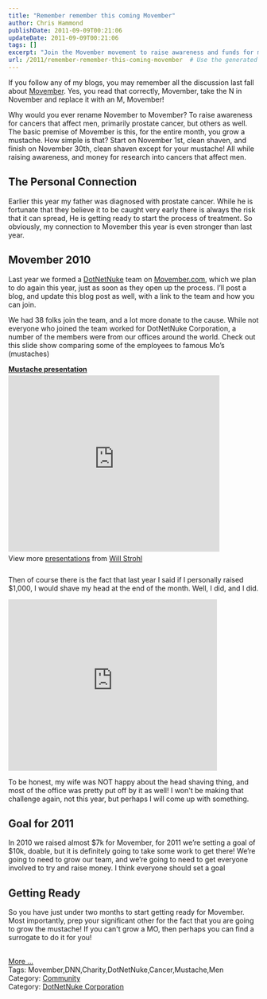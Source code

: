 ```yaml
---
title: "Remember remember this coming Movember"
author: Chris Hammond
publishDate: 2011-09-09T00:21:06
updateDate: 2011-09-09T00:21:06
tags: []
excerpt: "Join the Movember movement to raise awareness and funds for men's health issues like prostate cancer. Grow a mustache throughout November and make a difference! #Movember #ProstateCancer #MensHealth"
url: /2011/remember-remember-this-coming-movember  # Use the generated URL with year
---
```

<p>If you follow any of my blogs, you may remember all the discussion last fall about <a href="https://www.movember.com">Movember</a>. Yes, you read that correctly, Movember, take the N in November and replace it with an M, Movember!</p>  <p>Why would you ever rename November to Movember? To raise awareness for cancers that affect men, primarily prostate cancer, but others as well. The basic premise of Movember is this, for the entire month, you grow a mustache. How simple is that? Start on November 1st, clean shaven, and finish on November 30th, clean shaven except for your mustache! All while raising awareness, and money for research into cancers that affect men.</p>  <h2>The Personal Connection</h2>  <p>Earlier this year my father was diagnosed with prostate cancer. While he is fortunate that they believe it to be caught very early there is always the risk that it can spread, He is getting ready to start the process of treatment. So obviously, my connection to Movember this year is even stronger than last year.</p>  <h2>Movember 2010</h2>  <p>Last year we formed a <a href="https://www.dotnetnuke.com">DotNetNuke</a> team on <a href="https://www.movember.com">Movember.com</a>, which we plan to do again this year, just as soon as they open up the process. I’ll post a blog, and update this blog post as well, with a link to the team and how you can join.</p>  <p>We had 38 folks join the team, and a lot more donate to the cause. While not everyone who joined the team worked for DotNetNuke Corporation, a number of the members were from our offices around the world. Check out this slide show comparing some of the employees to famous Mo’s (mustaches)</p>  <div style="width: 425px" id="__ss_5987085"><strong style="margin: 12px 0px 4px; display: block"><a title="Mustache presentation" href="https://www.slideshare.net/hismightiness/mustache-presentation" target="_blank">Mustache presentation</a></strong> <iframe height="355" marginheight="0" src="https://www.slideshare.net/slideshow/embed_code/5987085" frameborder="0" width="425" marginwidth="0" scrolling="no"></iframe>    <div style="padding-bottom: 12px; padding-left: 0px; padding-right: 0px; padding-top: 5px">View more <a href="https://www.slideshare.net/" target="_blank">presentations</a> from <a href="https://www.slideshare.net/hismightiness" target="_blank">Will Strohl</a> </div> </div>  <p>Then of course there is the fact that last year I said if I personally raised $1,000, I would shave my head at the end of the month. Well, I did, and I did.</p>  <p><iframe height="345" src="https://www.youtube.com/embed/sBNZ6jiYpHg" frameborder="0" width="420" allowfullscreen="allowfullscreen"></iframe></p>  <p>To be honest, my wife was NOT happy about the head shaving thing, and most of the office was pretty put off by it as well! I won't be making that challenge again, not this year, but perhaps I will come up with something.</p>  <h2>Goal for 2011</h2>  <p>In 2010 we raised almost $7k for Movember, for 2011 we’re setting a goal of $10k, doable, but it is definitely going to take some work to get there! We’re going to need to grow our team, and we’re going to need to get everyone involved to try and raise money. I think everyone should set a goal </p>  <h2>Getting Ready</h2>  <p>So you have just under two months to start getting ready for Movember. Most importantly, prep your significant other for the fact that you are going to grow the mustache! If you can't grow a MO, then perhaps you can find a surrogate to do it for you!</p><br /><a href=https://www.dotnetnuke.com/Resources/Blogs/EntryId/3172/Remember-remember-this-coming-Movember.aspx>More ...</a><div class="tags">Tags: Movember,DNN,Charity,DotNetNuke,Cancer,Mustache,Men</div><div class="category">Category: <a href=https://www.dotnetnuke.com/Resources/Blogs/CatID/16.aspx>Community</a></div><div class="category">Category: <a href=https://www.dotnetnuke.com/Resources/Blogs/CatID/15.aspx>DotNetNuke Corporation</a></div><img src="https://feeds.feedburner.com/~r/dnndaily/~4/OQ6IsZg-E1M" height="1" width="1"/>


